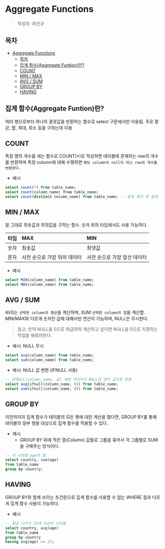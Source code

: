 # Aggregate Functions

> 작성자: 최선규

## 목차

- [Aggregate Functions](#aggregate-functions)
  - [목차](#목차)
  - [집계 함수(Aggregate Funtion)란?](#집계-함수aggregate-funtion란)
  - [COUNT](#count)
  - [MIN / MAX](#min--max)
  - [AVG / SUM](#avg--sum)
  - [GROUP BY](#group-by)
  - [HAVING](#having)

## 집계 함수(Aggregate Funtion)란?

여러 행으로부터 하나의 결괏값을 반환하는 함수로 select 구문에서만 이용됨.
주로 평균, 합, 최대, 최소 등을 구하는데 이용

## COUNT

특정 열의 개수를 세는 함수로 COUNT\(\*\)로 작성하면 테이블에 존재하는 row의 개수를 반환하며 특정 column에 대해 수행하면 `해당 column이 null이 아닌 row의 개수를 반환한다.`

- 예시
 ```SQL
 select count(*) from table_name;
 select count(column_name) from table_name;
 select count(distinct column_name) from table_name; -- 중복 제거 후 집계
 ```

## MIN / MAX

말 그대로 최솟값과 최댓값을 구하는 함수.
숫자 외의 타입에서도 사용 가능하다.

| 타입 | MAX                          | MIN    |
|:----:|:---------------------------- |:------ |
| 숫자 | 최솟값                       | 최댓값 |
| 문자 | 사전 순으로 가장 뒤의 데이터 | 사전 순으로 가장 앞선 데이터       |

- 예시
 ```SQL
 select MIN(column_name) from table_name;
 select MAX(column_name) from table_name;
 ```

## AVG / SUM

AVG는 `선택한 column의 평균`을 계산하며, SUM `선택한 column의 합`을 계산함.
MIN/MAX와 다르게 숫자인 값에 대해서만 연산이 가능하며, NULL은 무시한다.

> 참고: 만약 NULL을 0으로 취급하여 계산하고 싶다면 NULL을 0으로 지정하는 작업을 해줘야한다.

- 예시: NULL 무시
 ```SQL
 select avg(column_name) from table_name;
 select sum(column_name) from table_name;
 ```

- 예시: NULL 값 변환 (IFNULL 사용)
 ```SQL
 -- IFNULL(column_name, 값) 해당 데이터가 NULL인 경우 값으로 변환
 select avg(ifnull(column_name, 0)) from table_name;
 select sum(ifnull(column_name, 0)) from table_name;
 ```

## GROUP BY

이전까지의 집계 함수가 테이블의 모든 행에 대한 계산을 했다면,
GROUP BY를 통해 테이블의 일부 행을 대상으로 집계 함수를 적용할 수 있다.

- 예시
  - GROUP BY 뒤에 적은 열(Column) 값들로 그룹을 묶어서 각 그룹별로 SUM을 구해주는 방식이다.
 ```SQL
 -- 각 나라별 age의 합
 select country, sum(age)
 from table_name
 group by country;
 ```

## HAVING

GROUP BY와 함께 쓰이는 조건문으로 집계 함수를 사용할 수 없는 WHERE 절과 다르게 집계 함수 사용이 가능하다.

- 예시
 ```SQL
 -- 평균 나이가 23세 이상인 나라들
 select country, avg(age)
 from table_name
 group by country
 having avg(age) >= 23;
 ```
